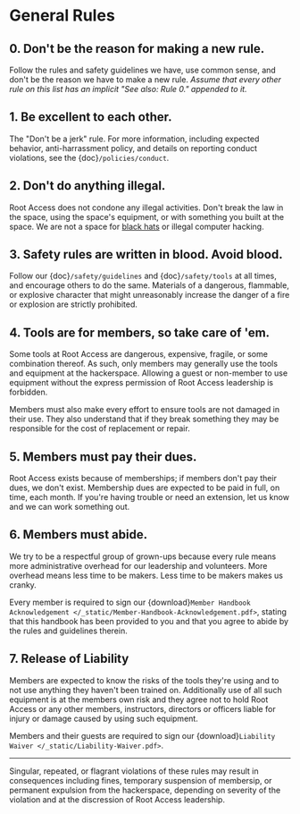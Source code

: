 General Rules
=============

## 0. Don't be the reason for making a new rule.

Follow the rules and safety guidelines we have, use common sense, and don't be the reason we have to make a new rule. _Assume that every other rule on this list has an implicit "See also: Rule 0." appended to it._

## 1. Be excellent to each other.

The "Don't be a jerk" rule. For more information, including expected behavior, anti-harrassment policy, and details on reporting conduct violations, see the {doc}`/policies/conduct`.

## 2. Don't do anything illegal.

Root Access does not condone any illegal activities. Don't break the law in the space, using the space's equipment, or with something you built at the space. We are not a space for [black hats](https://en.wikipedia.org/wiki/Black_hat_(computer_security)) or illegal computer hacking.

## 3. Safety rules are written in blood. Avoid blood.

Follow our {doc}`/safety/guidelines` and {doc}`/safety/tools` at all times, and encourage others to do the same. Materials of a dangerous, flammable, or explosive character that might unreasonably increase the danger of a fire or explosion are strictly prohibited.

## 4. Tools are for members, so take care of 'em.

Some tools at Root Access are dangerous, expensive, fragile, or some combination thereof. As such, only members may generally use the tools and equipment at the hackerspace. Allowing a guest or non-member to use equipment without the express permission of Root Access leadership is forbidden.

Members must also make every effort to ensure tools are not damaged in their use. They also understand that if they break something they may be responsible for the cost of replacement or repair.

## 5. Members must pay their dues.

Root Access exists because of memberships; if members don't pay their dues, we don't exist. Membership dues are expected to be paid in full, on time, each month. If you're having trouble or need an extension, let us know and we can work something out.

## 6. Members must abide.

We try to be a respectful group of grown-ups because every rule means more administrative overhead for our leadership and volunteers. More overhead means less time to be makers. Less time to be makers makes us cranky.

Every member is required to sign our {download}`Member Handbook Acknowledgement </_static/Member-Handbook-Acknowledgement.pdf>`, stating that this handbook has been provided to you and that you agree to abide by the rules and guidelines therein.

## 7. Release of Liability

Members are expected to know the risks of the tools they're using and to not use anything they haven't been trained on. Additionally use of all such equipment is at the members own risk and they agree not to hold Root Access or any other members, instructors, directors or officers liable for injury or damage caused by using such equipment.

Members and their guests are required to sign our {download}`Liability Waiver </_static/Liability-Waiver.pdf>`.

---

Singular, repeated, or flagrant violations of these rules may result in consequences including fines, temporary suspension of membersip, or permanent expulsion from the hackerspace, depending on severity of the violation and at the discression of Root Access leadership.
